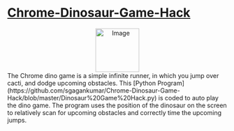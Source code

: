 # [Chrome-Dinosaur-Game-Hack](chrome://dino)
<div align="center" ><img src="https://github.com/sgagankumar/Chrome-Dinosaur-Game-Hack/blob/master/Images/IMG1.JPG" alt="Image" width=auto height=100px/></div>
The Chrome dino game is a simple infinite runner, in which you jump over cacti, and dodge upcoming obstacles.
This [Python Program](https://github.com/sgagankumar/Chrome-Dinosaur-Game-Hack/blob/master/Dinosaur%20Game%20Hack.py) is coded to auto play the dino game.
The program uses the position of the dinosaur on the screen to relatively scan for upcoming obstacles and correctly time the upcoming jumps.
 
